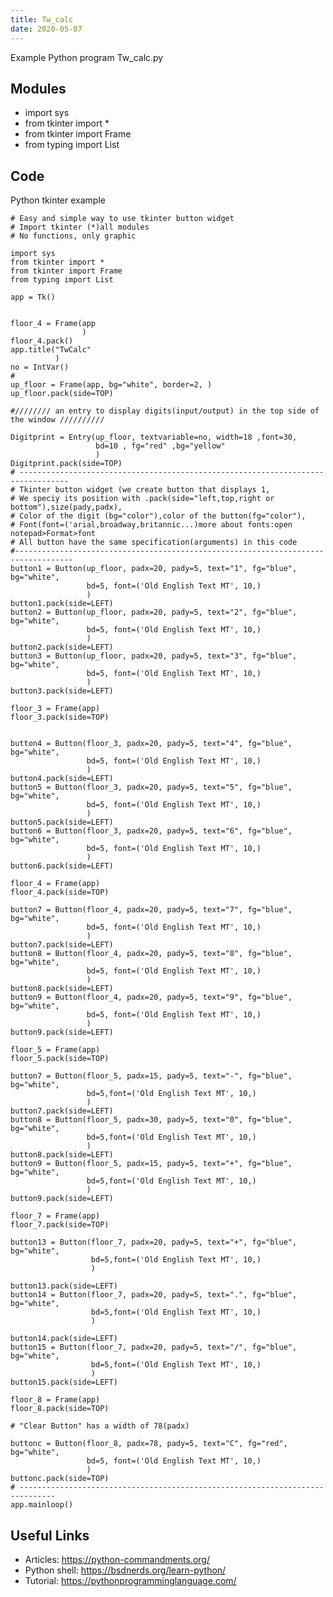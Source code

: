 ```yaml
---
title: Tw_calc
date: 2020-05-07
---
```

Example Python program Tw_calc.py

## Modules

* import sys
* from tkinter import *
* from tkinter import Frame
* from typing import List

## Code

Python tkinter example

    # Easy and simple way to use tkinter button widget
    # Import tkinter (*)all modules
    # No functions, only graphic
    
    import sys
    from tkinter import *
    from tkinter import Frame
    from typing import List
    
    app = Tk()
    
    
    floor_4 = Frame(app
                    )
    floor_4.pack()
    app.title("TwCalc"
              )
    no = IntVar()
    # 
    up_floor = Frame(app, bg="white", border=2, )
    up_floor.pack(side=TOP)
    
    #//////// an entry to display digits(input/output) in the top side of the window //////////
    
    Digitprint = Entry(up_floor, textvariable=no, width=18 ,font=30,
                       bd=10 , fg="red" ,bg="yellow"
                       )
    Digitprint.pack(side=TOP)
    # ---------------------------------------------------------------------------------
    # Tkinter button widget (we create button that displays 1,
    # We speciy its position with .pack(side="left,top,right or bottom"),size(pady,padx),
    # Color of the digit (bg="color"),color of the button(fg="color"),
    # Font(font=('arial,broadway,britannic...)more about fonts:open notepad>Format>font
    # All button have the same specification(arguments) in this code 
    #-----------------------------------------------------------------------------------
    button1 = Button(up_floor, padx=20, pady=5, text="1", fg="blue", bg="white",
                     bd=5, font=('Old English Text MT', 10,)
                     )
    button1.pack(side=LEFT)
    button2 = Button(up_floor, padx=20, pady=5, text="2", fg="blue", bg="white",
                     bd=5, font=('Old English Text MT', 10,)
                     )
    button2.pack(side=LEFT)
    button3 = Button(up_floor, padx=20, pady=5, text="3", fg="blue", bg="white",
                     bd=5, font=('Old English Text MT', 10,)
                     )
    button3.pack(side=LEFT)
    
    floor_3 = Frame(app)
    floor_3.pack(side=TOP)
    
    
    button4 = Button(floor_3, padx=20, pady=5, text="4", fg="blue", bg="white",
                     bd=5, font=('Old English Text MT', 10,)
                     )
    button4.pack(side=LEFT)
    button5 = Button(floor_3, padx=20, pady=5, text="5", fg="blue", bg="white",
                     bd=5, font=('Old English Text MT', 10,)
                     )
    button5.pack(side=LEFT)
    button6 = Button(floor_3, padx=20, pady=5, text="6", fg="blue", bg="white",
                     bd=5, font=('Old English Text MT', 10,)
                     )
    button6.pack(side=LEFT)
    
    floor_4 = Frame(app)
    floor_4.pack(side=TOP)
    
    button7 = Button(floor_4, padx=20, pady=5, text="7", fg="blue", bg="white",
                     bd=5, font=('Old English Text MT', 10,)
                     )
    button7.pack(side=LEFT)
    button8 = Button(floor_4, padx=20, pady=5, text="8", fg="blue", bg="white",
                     bd=5, font=('Old English Text MT', 10,)
                     )
    button8.pack(side=LEFT)
    button9 = Button(floor_4, padx=20, pady=5, text="9", fg="blue", bg="white",
                     bd=5, font=('Old English Text MT', 10,)
                     )
    button9.pack(side=LEFT)
    
    floor_5 = Frame(app)
    floor_5.pack(side=TOP)
    
    button7 = Button(floor_5, padx=15, pady=5, text="-", fg="blue", bg="white",
                     bd=5,font=('Old English Text MT', 10,)
                     )
    button7.pack(side=LEFT)
    button8 = Button(floor_5, padx=30, pady=5, text="0", fg="blue", bg="white",
                     bd=5,font=('Old English Text MT', 10,)
                     )
    button8.pack(side=LEFT)
    button9 = Button(floor_5, padx=15, pady=5, text="+", fg="blue", bg="white",
                     bd=5,font=('Old English Text MT', 10,)
                     )
    button9.pack(side=LEFT)
    
    floor_7 = Frame(app)
    floor_7.pack(side=TOP)
    
    button13 = Button(floor_7, padx=20, pady=5, text="+", fg="blue", bg="white",
                      bd=5,font=('Old English Text MT', 10,)
                      )
    
    button13.pack(side=LEFT)
    button14 = Button(floor_7, padx=20, pady=5, text=".", fg="blue", bg="white",
                      bd=5,font=('Old English Text MT', 10,)
                      )
    
    button14.pack(side=LEFT)
    button15 = Button(floor_7, padx=20, pady=5, text="/", fg="blue", bg="white",
                      bd=5,font=('Old English Text MT', 10,)
                      )
    button15.pack(side=LEFT)
    
    floor_8 = Frame(app)
    floor_8.pack(side=TOP)
    
    # "Clear Button" has a width of 78(padx)
    
    buttonc = Button(floor_8, padx=78, pady=5, text="C", fg="red", bg="white",
                     bd=5, font=('Old English Text MT', 10,)
                     )
    buttonc.pack(side=TOP)
    # ------------------------------------------------------------------------------
    app.mainloop()
    

## Useful Links

- Articles: https://python-commandments.org/
- Python shell: https://bsdnerds.org/learn-python/
- Tutorial: https://pythonprogramminglanguage.com/
